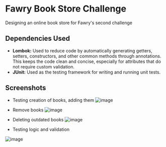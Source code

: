 # Fawry Book Store Challenge
Designing an online book store for Fawry's second challenge 

## Dependencies Used
- **Lombok:** Used to reduce code by automatically generating getters, setters, constructors, and other common methods through annotations. This keeps the code clean and concise, especially for attributes that do not require custom validation.
- **JUnit:** Used as the testing framework for writing and running unit tests.

## Screenshots
- Testing creation of books, adding them
![image](https://github.com/user-attachments/assets/30da3247-d169-4bfe-acc7-58b768a91bb4)
- Remove books
![image](https://github.com/user-attachments/assets/93362d1e-3051-4782-89b2-d133cbfba1f8)
- Deleting outdated books
![image](https://github.com/user-attachments/assets/1d4aaa14-2104-47a6-989b-c6dd73dc9ae5)


- Testing logic and validation
 
![image](https://github.com/user-attachments/assets/cfc4112d-8046-49f8-994c-229eaa38c5f1)

